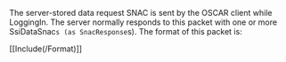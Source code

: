 The server-stored data request SNAC is sent by the OSCAR client while LoggingIn. The server normally responds to this packet with one or more SsiDataSnac```s (as SnacResponse```s). The format of this packet is:

[[Include(/Format)]]